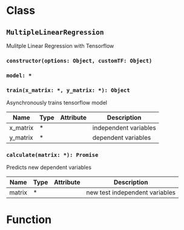 # Class

## `MultipleLinearRegression`

Mulitple Linear Regression with Tensorflow

### `constructor(options: Object, customTF: Object)`

### `model: *`

### `train(x_matrix: *, y_matrix: *): Object`

Asynchronously trains tensorflow model

| Name | Type | Attribute | Description |
| --- | --- | --- | --- |
| x_matrix | * |  | independent variables |
| y_matrix | * |  | dependent variables |

### `calculate(matrix: *): Promise`

Predicts new dependent variables

| Name | Type | Attribute | Description |
| --- | --- | --- | --- |
| matrix | * |  | new test independent variables |

# Function